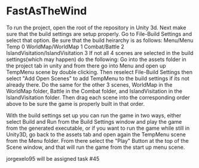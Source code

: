 # FastAsTheWind
To run the project, open the root of the repository in Unity 3d.
Next make sure that the build settings are setup properly. Go to File-Build Settings and select that option.
Be sure that the build heirarchy is as follows:
Menu/Menu Temp     				   0
WorldMap/WorldMap   			   1
Combat/Battle      				   2
IslandVisitation/IslandVisitation  3
If not all 4 scenes are selected in the build settings(which may happen) do the following:
Go into the assets folder in the project tab in unity and from there go into Menu and open up TempMenu scene by double clicking. Then reselect File-Build Settings then select "Add Open Scenes" to add TempMenu to the build settings if its not already there.
Do the same for the other 3 scenes, WorldMap in the WorldMap folder, Battle in the Combat folder, and IslandVisitation in the IslandVisitation folder.
Then drag each scene into the corresponding order above to be sure the game is properly built in that order.

With the build settings set up you can run the game in two ways, either select Build and Run from the Build Settings window and play the game from the generated executable, or if you want to run the game while still in Unity3D, go back to the assets tab and open again the TempMenu scene from the Menu folder.
From there select the "Play" Button at the top of the Scene window, and that will run the game from the start up menu scene.

jorgexelo95 will be assigned task #45
